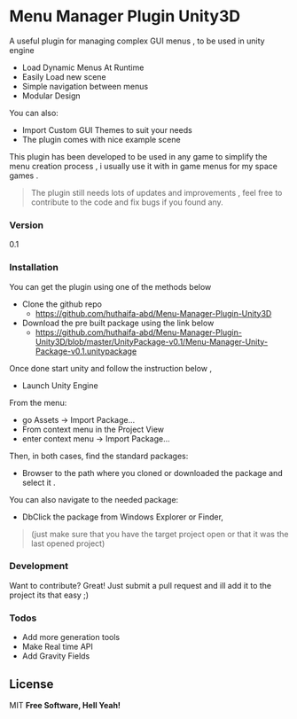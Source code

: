 # Menu Manager Plugin Unity3D

A useful plugin for managing complex GUI menus , to be used in unity engine

  - Load Dynamic Menus At Runtime
  - Easily Load new scene
  - Simple navigation between menus
  - Modular Design

You can also:
  - Import Custom GUI Themes to suit your needs
  - The plugin comes with nice example scene

This plugin has been developed to be used in any game to simplify the menu creation process ,  i usually use it with in game menus for my space games .

>The plugin still needs lots of updates and improvements , feel free to contribute to the code and fix bugs if you found any.

### Version
0.1

### Installation

You can get the plugin using one of the methods below

* Clone the github repo
    * https://github.com/huthaifa-abd/Menu-Manager-Plugin-Unity3D
* Download the pre built package using the link below
    * https://github.com/huthaifa-abd/Menu-Manager-Plugin-Unity3D/blob/master/UnityPackage-v0.1/Menu-Manager-Unity-Package-v0.1.unitypackage

Once done start unity and follow the instruction below ,

* Launch Unity Engine

From the menu:
* go Assets -> Import Package...
* From context menu in the Project View
* enter context menu -> Import Package...

Then, in both cases, find the standard packages:
* Browser to the path where you cloned or downloaded the package and select it .

You can also navigate to the needed package:

* DbClick the package from Windows Explorer or Finder,
>(just make sure that you have the target project open or that it was the last opened project)


### Development

Want to contribute? Great! Just submit a pull request and ill add it to the project its that easy ;)

### Todos

 - Add more generation tools
 - Make Real time API
 - Add Gravity Fields

License
----
MIT
**Free Software, Hell Yeah!**
